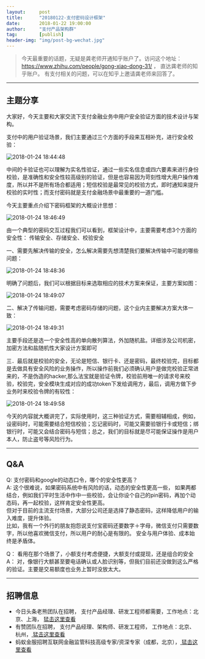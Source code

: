 ```yaml
---                                                                         
layout:     post                                            
title:      "20180122-支付密码设计框架"                                                                           
date:       2018-01-22 19:00:00                                                                           
author:     "支付产品架构群"                                      
tag:		[publish]                                
header-img: "img/post-bg-wechat.jpg"                                     
---   
```


> 今天最重要的话题，无疑是龚老师开通知乎账户了。访问这个地址：https://www.zhihu.com/people/gong-xiao-dong-31/ ， 直达龚老师的知乎账户。 有支付相关的问题，可以在知乎上邀请龚老师来回答了。 

---  

## 主题分享
   
大家好，今天主要和大家交流下支付金融业务中用户安全验证方面的技术设计与架构。  
      
支付中的用户验证场景，我们主要通过三个方面的手段来互相补充，进行安全校验：  
   
![2018-01-24 18:44:48](http://static.cocolian.org/img/201801/20180124_184448.png)    
 
中间的卡验证也可以理解为实名性验证，通过一些实名信息或四六要素来进行身份校验，是准确性和安全性较高级别的验证，但是也容易因为苛刻性增大用户操作难度，所以并不是所有场合都适用；短信校验是最常见的校验方式，即时通知来提升校验的实时性；而支付密码就是支付金融场景中最重要的一道门槛。  
      
今天主要重点介绍下密码框架的大概设计思想：  
   
![2018-01-24 18:46:49](http://static.cocolian.org/img/201801/20180124_184649.png) 
   
由一个典型的密码交互过程我们可以看到，框架设计中，主要需要考虑3个方面的安全性： 传输安全、存储安全、校验安全  
   
一、需要先解决传输的安全，怎么解决需要先想清楚我们要解决传输中可能的哪些问题：  
   
![2018-01-24 18:48:36](http://static.cocolian.org/img/201801/20180124_184836.png) 
   
明确了问题后，我们可以根据目标来选取相应的技术方案来保证，主要方案如图：  
   
![2018-01-24 18:49:07](http://static.cocolian.org/img/201801/20180124_184907.png) 
   
二、解决了传输问题，需要考虑密码存储的问题，这个业内主要解决方案大体一致：  
   
   
![2018-01-24 18:49:31](http://static.cocolian.org/img/201801/20180124_184931.png) 
   
   
主要手段还是选一个安全性高的单向散列算法，外加随机盐。详细涉及公司机密，加密方法和盐随机性大家设计方案即可  
   
   
三．最后就是校验的安全，无论是短信、银行卡、还是密码，最终校验完，目标都是去做具有安全风险的业务操作，所以操作前我们必须确认用户是做完校验正常进来的，不是伪造的hacker,那么法宝就是验证令牌，校验前用唯一的请求号来校验，校验完，安全模块生成对应的成功token下发给调用方，最后，调用方做下步业务时来校验令牌的有较性：  
   
   
![2018-01-24 18:49:58](http://static.cocolian.org/img/201801/20180124_184958.png) 
   
   
今天的内容就大概讲完了，实际使用时，这三种验证方式，需要相辅相成，例如，设密码时，可能需要结合短信校验；忘记密码时，可能又需要验银行卡或短信；绑银行时，可能又会结合密码与短信；总之，我们的目标就是尽可能保证操作是用户本人，防止盗号等风险行为。  
   
--- 

## Q&A
   
Q: 支付密码和google的动态口令，哪个的安全性更高？     
A: 这个很难说，如果密码系统中有风险的话，动态的安全性更高一些，  如果两都结合，例如我们平时生活中作中一些校验，会让你设个自己的pin密码，再加个动态码，再一起校验，这样肯定安全性更高。     
但对于目前的主流支付场景，大部分公司还是选择了静态密码，这样降低用户的输入难度，提升体验。  
比如，我有一个外行的朋友抱怨说支付宝密码还要数字＋字母，微信支付只需要数字，所以他喜欢微信支付，所以用户的耐心是有限的。
安全与用户体验、成本始终是矛盾体。   

Q： 看用在那个场景了，小额支付考虑便捷，大额支付或提现，还是组合的安全  
A： 对，像银行大额甚至要电话确认或人脸识别等，但我们目前还没做到这么严格的验证。主要是交易额度也业务上暂时没放太大。

---

## 招聘信息

- 今日头条老熊团队在招聘， 支付产品经理、研发工程师都需要，工作地点：北京、上海， [猛击这里查看 ](http://doc.cocolian.org/job/2018/01/16/toutiao/)  
- 有赞团队在招聘， 支付产品经理、架构师、研发工程师， 工作地点：北京、杭州，[ 猛击这里查看](http://doc.cocolian.org/job/2018/01/17/youzan/)   
- 蚂蚁金服招聘互联网金融监管科技高级专家/资深专家（成都，北京），[ 猛击这里查看](http://doc.cocolian.org/job/2018/01/17/alipay/)   

